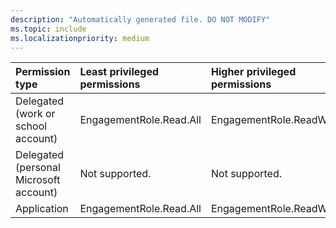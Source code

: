 ```yaml
---
description: "Automatically generated file. DO NOT MODIFY"
ms.topic: include
ms.localizationpriority: medium
---
```


|Permission type|Least privileged permissions|Higher privileged permissions|
|:---|:---|:---|
|Delegated (work or school account)|EngagementRole.Read.All|EngagementRole.ReadWrite.All|
|Delegated (personal Microsoft account)|Not supported.|Not supported.|
|Application|EngagementRole.Read.All|EngagementRole.ReadWrite.All|

